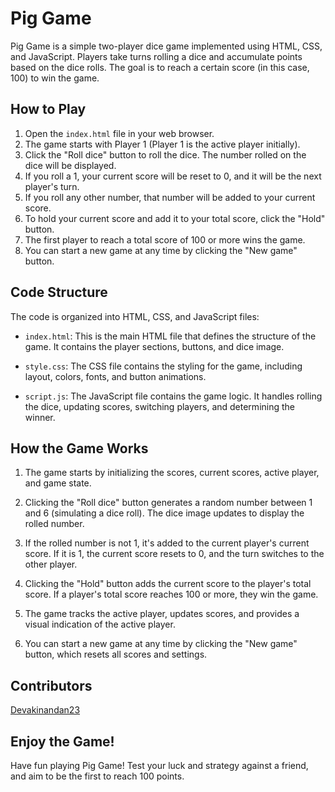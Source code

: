 # Pig Game

Pig Game is a simple two-player dice game implemented using HTML, CSS, and JavaScript. Players take turns rolling a dice and accumulate points based on the dice rolls. The goal is to reach a certain score (in this case, 100) to win the game.

## How to Play

1. Open the `index.html` file in your web browser.
2. The game starts with Player 1 (Player 1 is the active player initially).
3. Click the "Roll dice" button to roll the dice. The number rolled on the dice will be displayed.
4. If you roll a 1, your current score will be reset to 0, and it will be the next player's turn.
5. If you roll any other number, that number will be added to your current score.
6. To hold your current score and add it to your total score, click the "Hold" button.
7. The first player to reach a total score of 100 or more wins the game.
8. You can start a new game at any time by clicking the "New game" button.

## Code Structure

The code is organized into HTML, CSS, and JavaScript files:

- `index.html`: This is the main HTML file that defines the structure of the game. It contains the player sections, buttons, and dice image.

- `style.css`: The CSS file contains the styling for the game, including layout, colors, fonts, and button animations.

- `script.js`: The JavaScript file contains the game logic. It handles rolling the dice, updating scores, switching players, and determining the winner.

## How the Game Works

1. The game starts by initializing the scores, current scores, active player, and game state.

2. Clicking the "Roll dice" button generates a random number between 1 and 6 (simulating a dice roll). The dice image updates to display the rolled number.

3. If the rolled number is not 1, it's added to the current player's current score. If it is 1, the current score resets to 0, and the turn switches to the other player.

4. Clicking the "Hold" button adds the current score to the player's total score. If a player's total score reaches 100 or more, they win the game.

5. The game tracks the active player, updates scores, and provides a visual indication of the active player.

6. You can start a new game at any time by clicking the "New game" button, which resets all scores and settings.

## Contributors

[Devakinandan23](https://github.com/Devakinandan23)

## Enjoy the Game!

Have fun playing Pig Game! Test your luck and strategy against a friend, and aim to be the first to reach 100 points.
